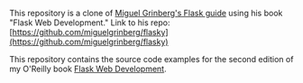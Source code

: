 This repository is a clone of [Miguel Grinberg's Flask guide](https://github.com/miguelgrinberg/flasky) using his book "Flask Web Development." Link to his repo: [https://github.com/miguelgrinberg/flasky](https://github.com/miguelgrinberg/flasky)

This repository contains the source code examples for the second edition of my O'Reilly book [Flask Web Development](http://www.flaskbook.com).

